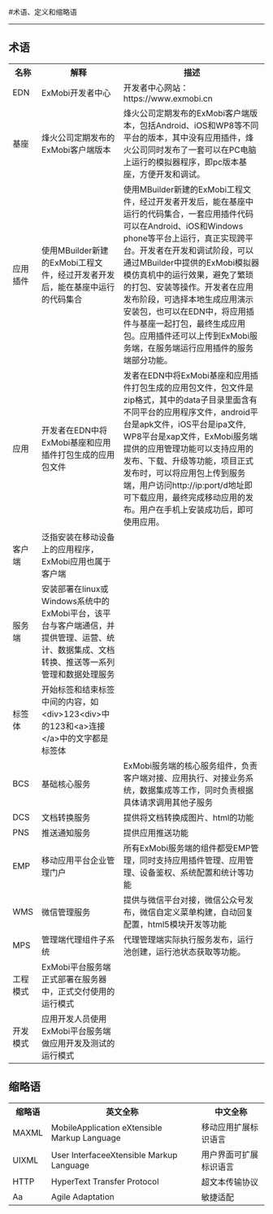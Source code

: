 #术语、定义和缩略语

----------
<h2 id="cid_0">术语</h2>

 <table>
    <tr>
        <th>名称</th>
        <th>解释</th>
        <th>描述</th>
    </tr>
    <tr>
        <td>EDN</td>
        <td>ExMobi开发者中心</td>
        <td>开发者中心网站：https://www.exmobi.cn</td>
    </tr>
<tr>
        <td>基座</td>
        <td>烽火公司定期发布的ExMobi客户端版本</td>
        <td>烽火公司定期发布的ExMobi客户端版本，包括Android、iOS和WP8等不同平台的版本，其中没有应用插件，烽火公司同时发布了一套可以在PC电脑上运行的模拟器程序，即pc版本基座，方便开发和调试。</td>
    </tr>
<tr>
        <td>应用插件</td>
        <td>使用MBuilder新建的ExMobi工程文件，经过开发者开发后，能在基座中运行的代码集合</td>
        <td>使用MBuilder新建的ExMobi工程文件，经过开发者开发后，能在基座中运行的代码集合，一套应用插件代码可以在Android、iOS和Windows phone等平台上运行，真正实现跨平台。开发者在开发和调试阶段，可以通过MBuilder中提供的ExMobi模拟器模仿真机中的运行效果，避免了繁琐的打包、安装等操作。开发者在应用发布阶段，可选择本地生成应用演示安装包，也可以在EDN中，将应用插件与基座一起打包，最终生成应用包。应用插件还可以上传到ExMobi服务端，在服务端运行应用插件的服务端部分功能。</td>
    </tr>
<tr>
        <td>应用</td>
        <td>开发者在EDN中将ExMobi基座和应用插件打包生成的应用包文件</td>
        <td>发者在EDN中将ExMobi基座和应用插件打包生成的应用包文件，包文件是zip格式，其中的data子目录里面含有不同平台的应用程序文件，android平台是apk文件，iOS平台是ipa文件, WP8平台是xap文件，ExMobi服务端提供的应用管理功能可以支持应用的发布、下载、升级等功能，项目正式发布时，可以将应用包上传到服务端，用户访问http://ip:port/d地址即可下载应用，最终完成移动应用的发布。用户在手机上安装成功后，即可使用应用。</td>
    </tr>
<tr>
        <td>客户端</td>
        <td>泛指安装在移动设备上的应用程序，ExMobi应用也属于客户端</td>
        <td></td>
    </tr>
<tr>
        <td>服务端</td>
        <td>安装部署在linux或Windows系统中的ExMobi平台，该平台与客户端通信，并提供管理、运营、统计、数据集成、文档转换、推送等一系列管理和数据处理服务</td>
        <td></td>
    </tr>
<tr>
        <td>标签体</td>
        <td>开始标签和结束标签中间的内容，如&lt;div&gt;123&lt;div&gt;中的123和&lt;a&gt;连接&lt;/a&gt;中的文字都是标签体
        <td></td>
    </tr>
<tr>
        <td>BCS</td>
        <td>基础核心服务</td>
        <td>ExMobi服务端的核心服务组件，负责客户端对接、应用执行、对接业务系统，数据集成等工作，同时负责根据具体请求调用其他子服务</td>
    </tr>
<tr>
        <td>DCS</td>
        <td>文档转换服务</td>
        <td>提供将文档转换成图片、html的功能</td>
    </tr>
<tr>
        <td>PNS</td>
        <td>推送通知服务</td>
        <td>提供应用推送功能</td>
    </tr>
<tr>
        <td>EMP</td>
        <td>移动应用平台企业管理门户</td>
        <td>所有ExMobi服务端的组件都受EMP管理，同时支持应用插件管理、应用管理、设备鉴权、系统配置和统计等功能</td>
    </tr>
<tr>
        <td>WMS</td>
        <td>微信管理服务</td>
        <td>提供与微信平台对接，微信公众号发布，微信自定义菜单构建，自动回复配置，html5模块开发等功能</td>
    </tr>
<tr>
        <td>MPS</td>
        <td>管理端代理组件子系统</td>
        <td>代理管理端实际执行服务发布，运行池创建，运行池状态获取等功能。</td>
    </tr>
<tr>
        <td>工程模式</td>
        <td>ExMobi平台服务端正式部署在服务器中，正式交付使用的运行模式</td>
        <td></td>
    </tr>
<tr>
        <td>开发模式</td>
        <td>应用开发人员使用ExMobi平台服务端做应用开发及测试的运行模式</td>
        <td></td>
    </tr>
</table>

<h2 id="cid_1">缩略语</h2>

<table>
<tr><th>缩略语</th><th>英文全称</th><th>中文全称</th></tr>
<tr>
<td>MAXML</td>
<td>MobileApplication eXtensible Markup Language</td>
<td>移动应用扩展标识语言</td>
</tr>
<tr>
<td>UIXML</td>
<td>User InterfaceeXtensible Markup Language</td>
<td>用户界面可扩展标识语言</td>
</tr>
<tr>
<td>HTTP</td>
<td>HyperText Transfer Protocol</td>
<td>超文本传输协议</td>
</tr>
<tr>
<td>Aa</td>
<td>Agile Adaptation</td>
<td>敏捷适配</td>
</tr>
</table>